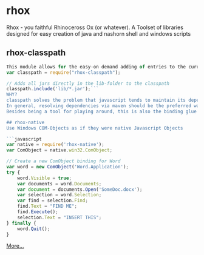 # rhox
Rhox - you faithful Rhinoceross Ox (or whatever).
A Toolset of libraries designed for easy creation of java and nashorn shell and windows scripts


## rhox-classpath
```javascript
This module allows for the easy-on demand adding of entries to the current classloader (if it is an urlclassloader, that is).
var classpath = require("rhox-classpath");

// Adds all jars directly in the lib-folder to the classpath
classpath.include('lib/*.jar');```
WHY?
classpath solves the problem that javascript tends to maintain its dependencies via a dependency-system on-the-fly, while in java (se) traditionally all dependencies have to be defined in the classpath. In order to overcome this restriction, this class performs a mild hack on the classloader which should work at least in all jjs-scripts.
In general, resolving dependencies via maven should be the preferred way, as it prevents duplicates much easier, but the manual file-style might be more useful if you design your own java-script-node-style modules which include java-bindings.
Besides being a tool for playing around, this is also the binding glue of all other rhox-modules, which use both ways to include common maven libraries as well as their own module-internal jar-bindings.

## rhox-native
Use Windows COM-Objects as if they were native Javascript Objects

```javascript
var native = require('rhox-native');
var ComObject = native.win32.ComObject;

// Create a new ComObject binding for Word
var word = new ComObject('Word.Application');
try {
    word.Visible = true;
    var documents = word.Documents;
    var document = documents.Open('SomeDoc.docx');
    var selection = word.Selection;
    var find = selection.Find;
    find.Text = "FIND ME";
    find.Execute();
    selection.Text = "INSERT THIS";
} finally {
    word.Quit();
}
```

[More...](https://github.com/eric6iese/rhox/wiki)
